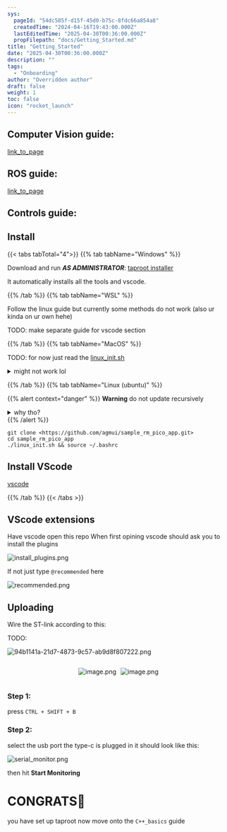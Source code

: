 ```yaml
---
sys:
  pageId: "54dc585f-d15f-45d0-b75c-8fdc66a854a8"
  createdTime: "2024-04-16T19:43:00.000Z"
  lastEditedTime: "2025-04-30T00:36:00.000Z"
  propFilepath: "docs/Getting_Started.md"
title: "Getting_Started"
date: "2025-04-30T00:36:00.000Z"
description: ""
tags:
  - "Onboarding"
author: "Overridden author"
draft: false
weight: 1
toc: false
icon: "rocket_launch"
---
```


## Computer Vision guide:

[link_to_page](86d45bc0-388b-4d26-8848-44f255f73d0e)

## ROS guide:

[link_to_page](3c76c1de-ec8f-46d6-8b0a-294005edc2d5)

## Controls guide:

## Install

{{< tabs tabTotal="4">}}
{{% tab tabName="Windows" %}}

Download and run _**AS ADMINISTRATOR**_: [taproot installer](https://github.com/Thornbots/TeachingFreshies/releases/tag/1.0)

It automatically installs all the tools and vscode.

{{% /tab %}}
{{% tab tabName="WSL" %}}

Follow the linux guide but currently some methods do not work (also ur kinda on ur own hehe)

TODO: make separate guide for vscode section

{{% /tab %}}
{{% tab tabName="MacOS" %}}

TODO: for now just read the [linux_init.sh](https://github.com/agmui/sample_rm_pico_app/blob/main/linux_init.sh)

<details>
<summary>might not work lol</summary>

`brew install libusb pkg-config`

Next install: [vscode](https://code.visualstudio.com/Download)

</details>

{{% /tab %}}
{{% tab tabName="Linux (ubuntu)" %}}

{{% alert context="danger" %}}
**Warning** do not update recursively
<details>
<summary>why tho?</summary>
There are some submodules that may go on for a while (like tinyusb) and I highly
recommend you don't need to get them.
If you want to see what submodules I update just look in `linux_init.sh`
</details>
{{% /alert %}}

```shell
git clone <https://github.com/agmui/sample_rm_pico_app.git>
cd sample_rm_pico_app
./linux_init.sh && source ~/.bashrc
```

## Install VScode

[vscode](https://code.visualstudio.com/Download)

{{% /tab %}}
{{< /tabs >}}

## VScode extensions

Have vscode open this repo
When first opining vscode should ask you to install the plugins

![install_plugins.png](https://prod-files-secure.s3.us-west-2.amazonaws.com/d518164a-d88e-44d1-a4ee-3adb3bd8bce0/89bd30f0-1825-4e77-867b-0a41ce370880/install_plugins.png?X-Amz-Algorithm=AWS4-HMAC-SHA256&X-Amz-Content-Sha256=UNSIGNED-PAYLOAD&X-Amz-Credential=ASIAZI2LB4665A5LAW5P%2F20250714%2Fus-west-2%2Fs3%2Faws4_request&X-Amz-Date=20250714T121705Z&X-Amz-Expires=3600&X-Amz-Security-Token=IQoJb3JpZ2luX2VjEBQaCXVzLXdlc3QtMiJHMEUCIQC6fnPelOaukYrl6ywAy0gFfMmbprQFLlc6mKqdNggl3wIgZtdfFoHni7ZDutjc%2FH4wvzPXAeKy5Fu5E%2FTPpLu1JMkq%2FwMILRAAGgw2Mzc0MjMxODM4MDUiDMPar1YQk7vG%2FN1pICrcA297t6KWtdPDkgLt05Z6jJtZsJOQePTX3%2F3MWvb8vZ3judah1TSwtj0ZbLS%2BZJI%2FGb9JZtsNyP5hghPt5TdEjy%2BQWvk3TPwY2IJL7RzS8eFIx6nmVd%2BmdWKBPZ57V8gH00K7UmMfj2uy%2BLOI7I6nhJ9P2s9NJTagfVCz%2BcCV4w5WyspKbPUpmvwsZJAHQbGMI3NAxT87CkzG8l0ARioT6x7lpsL%2F0goZVxZPROdG2lMEyoqefcTvZ3RCwkLFYk1LIyK4tfjak6NBx8hK3TB1pyayVEJV6IjWy6mdIKlHMa1FBQrcie0CFHh1kG8uWhi7Urew%2B%2BGtbCpXKe6HKv4ggESZZNOUzLZFKia5GlK3RsPC5GEeiMkDGZKwzhymJj07775KbcnnjeCmezv1rWyl36X4brCqEGj9sYXobdwdMBEC8UbYrW8GXhal1kXFdOHqM6OBJwgZ9Urk9kaKl0J7vXsCJeKpocvqSu7omXb3jilAdLQpM4WLf2DJq2uR4DvCSLTU2HeQKYhn9mGMpTPWY%2FS3D8ptIt7yEnaDWzGYEud4QonDXEQ%2BsxBKjPG35B7pkmowGjSgezaJlUggo2Rmb204Cv0n3ol76ag5gybUc9u3imfKXicXepfd68gmMPjb08MGOqUBFq4L6fz8%2BZQd%2F7OcV6Czg0bihfMHrR8mqKVFDnnsa4o2xR%2FnlWYm78VH1TBv91vvGX9IKH5MXMRNmoF0qzljUAEWPN55O11bRsH26lHMtBLxg9ew9WKELrtRg6wT7Jzk%2BD%2BPL7aZc%2BRZIW385xwMezxcELHYotE9mJ2fRd3ML9t5H%2BWc90kx14SLgv2PKVyjVKymtqopZ%2BWD66gx94Wz6S8baDXd&X-Amz-Signature=cf006dee68d5a6e2d70f057f2b1602b29060e78e1a24319fbb563624e4755e9c&X-Amz-SignedHeaders=host&x-amz-checksum-mode=ENABLED&x-id=GetObject)

If not just type `@recommended` here  

![recommended.png](https://prod-files-secure.s3.us-west-2.amazonaws.com/d518164a-d88e-44d1-a4ee-3adb3bd8bce0/61e661e9-5d85-4dfc-be0d-8d2097a5e793/recommended.png?X-Amz-Algorithm=AWS4-HMAC-SHA256&X-Amz-Content-Sha256=UNSIGNED-PAYLOAD&X-Amz-Credential=ASIAZI2LB4665A5LAW5P%2F20250714%2Fus-west-2%2Fs3%2Faws4_request&X-Amz-Date=20250714T121705Z&X-Amz-Expires=3600&X-Amz-Security-Token=IQoJb3JpZ2luX2VjEBQaCXVzLXdlc3QtMiJHMEUCIQC6fnPelOaukYrl6ywAy0gFfMmbprQFLlc6mKqdNggl3wIgZtdfFoHni7ZDutjc%2FH4wvzPXAeKy5Fu5E%2FTPpLu1JMkq%2FwMILRAAGgw2Mzc0MjMxODM4MDUiDMPar1YQk7vG%2FN1pICrcA297t6KWtdPDkgLt05Z6jJtZsJOQePTX3%2F3MWvb8vZ3judah1TSwtj0ZbLS%2BZJI%2FGb9JZtsNyP5hghPt5TdEjy%2BQWvk3TPwY2IJL7RzS8eFIx6nmVd%2BmdWKBPZ57V8gH00K7UmMfj2uy%2BLOI7I6nhJ9P2s9NJTagfVCz%2BcCV4w5WyspKbPUpmvwsZJAHQbGMI3NAxT87CkzG8l0ARioT6x7lpsL%2F0goZVxZPROdG2lMEyoqefcTvZ3RCwkLFYk1LIyK4tfjak6NBx8hK3TB1pyayVEJV6IjWy6mdIKlHMa1FBQrcie0CFHh1kG8uWhi7Urew%2B%2BGtbCpXKe6HKv4ggESZZNOUzLZFKia5GlK3RsPC5GEeiMkDGZKwzhymJj07775KbcnnjeCmezv1rWyl36X4brCqEGj9sYXobdwdMBEC8UbYrW8GXhal1kXFdOHqM6OBJwgZ9Urk9kaKl0J7vXsCJeKpocvqSu7omXb3jilAdLQpM4WLf2DJq2uR4DvCSLTU2HeQKYhn9mGMpTPWY%2FS3D8ptIt7yEnaDWzGYEud4QonDXEQ%2BsxBKjPG35B7pkmowGjSgezaJlUggo2Rmb204Cv0n3ol76ag5gybUc9u3imfKXicXepfd68gmMPjb08MGOqUBFq4L6fz8%2BZQd%2F7OcV6Czg0bihfMHrR8mqKVFDnnsa4o2xR%2FnlWYm78VH1TBv91vvGX9IKH5MXMRNmoF0qzljUAEWPN55O11bRsH26lHMtBLxg9ew9WKELrtRg6wT7Jzk%2BD%2BPL7aZc%2BRZIW385xwMezxcELHYotE9mJ2fRd3ML9t5H%2BWc90kx14SLgv2PKVyjVKymtqopZ%2BWD66gx94Wz6S8baDXd&X-Amz-Signature=bacbd13d08bb8700657cf547304bf70d3005280513ec024bdc18f8d36c1012a7&X-Amz-SignedHeaders=host&x-amz-checksum-mode=ENABLED&x-id=GetObject)

## Uploading

Wire the ST-link according to this:

TODO:

![94b1141a-21d7-4873-9c57-ab9d8f807222.png](https://prod-files-secure.s3.us-west-2.amazonaws.com/d518164a-d88e-44d1-a4ee-3adb3bd8bce0/e5fad17d-ab82-4300-9f4c-505ab4b1202c/94b1141a-21d7-4873-9c57-ab9d8f807222.png?X-Amz-Algorithm=AWS4-HMAC-SHA256&X-Amz-Content-Sha256=UNSIGNED-PAYLOAD&X-Amz-Credential=ASIAZI2LB4665A5LAW5P%2F20250714%2Fus-west-2%2Fs3%2Faws4_request&X-Amz-Date=20250714T121705Z&X-Amz-Expires=3600&X-Amz-Security-Token=IQoJb3JpZ2luX2VjEBQaCXVzLXdlc3QtMiJHMEUCIQC6fnPelOaukYrl6ywAy0gFfMmbprQFLlc6mKqdNggl3wIgZtdfFoHni7ZDutjc%2FH4wvzPXAeKy5Fu5E%2FTPpLu1JMkq%2FwMILRAAGgw2Mzc0MjMxODM4MDUiDMPar1YQk7vG%2FN1pICrcA297t6KWtdPDkgLt05Z6jJtZsJOQePTX3%2F3MWvb8vZ3judah1TSwtj0ZbLS%2BZJI%2FGb9JZtsNyP5hghPt5TdEjy%2BQWvk3TPwY2IJL7RzS8eFIx6nmVd%2BmdWKBPZ57V8gH00K7UmMfj2uy%2BLOI7I6nhJ9P2s9NJTagfVCz%2BcCV4w5WyspKbPUpmvwsZJAHQbGMI3NAxT87CkzG8l0ARioT6x7lpsL%2F0goZVxZPROdG2lMEyoqefcTvZ3RCwkLFYk1LIyK4tfjak6NBx8hK3TB1pyayVEJV6IjWy6mdIKlHMa1FBQrcie0CFHh1kG8uWhi7Urew%2B%2BGtbCpXKe6HKv4ggESZZNOUzLZFKia5GlK3RsPC5GEeiMkDGZKwzhymJj07775KbcnnjeCmezv1rWyl36X4brCqEGj9sYXobdwdMBEC8UbYrW8GXhal1kXFdOHqM6OBJwgZ9Urk9kaKl0J7vXsCJeKpocvqSu7omXb3jilAdLQpM4WLf2DJq2uR4DvCSLTU2HeQKYhn9mGMpTPWY%2FS3D8ptIt7yEnaDWzGYEud4QonDXEQ%2BsxBKjPG35B7pkmowGjSgezaJlUggo2Rmb204Cv0n3ol76ag5gybUc9u3imfKXicXepfd68gmMPjb08MGOqUBFq4L6fz8%2BZQd%2F7OcV6Czg0bihfMHrR8mqKVFDnnsa4o2xR%2FnlWYm78VH1TBv91vvGX9IKH5MXMRNmoF0qzljUAEWPN55O11bRsH26lHMtBLxg9ew9WKELrtRg6wT7Jzk%2BD%2BPL7aZc%2BRZIW385xwMezxcELHYotE9mJ2fRd3ML9t5H%2BWc90kx14SLgv2PKVyjVKymtqopZ%2BWD66gx94Wz6S8baDXd&X-Amz-Signature=2a90e33f63264b7bed26c48a90f842f713de0dfb2a3786a943f4b28661887b0d&X-Amz-SignedHeaders=host&x-amz-checksum-mode=ENABLED&x-id=GetObject)

<div style="display: flex;flex-direction: row; column-gap:10px; max-width: 630px;justify-content: center;">
<div>

![image.png](https://prod-files-secure.s3.us-west-2.amazonaws.com/d518164a-d88e-44d1-a4ee-3adb3bd8bce0/210ecb78-1116-4d7b-b9b7-2292f66fa2c2/image.png?X-Amz-Algorithm=AWS4-HMAC-SHA256&X-Amz-Content-Sha256=UNSIGNED-PAYLOAD&X-Amz-Credential=ASIAZI2LB466TANGTLAL%2F20250714%2Fus-west-2%2Fs3%2Faws4_request&X-Amz-Date=20250714T121709Z&X-Amz-Expires=3600&X-Amz-Security-Token=IQoJb3JpZ2luX2VjEBQaCXVzLXdlc3QtMiJHMEUCIA27QyEFh%2Fk%2FkZD%2Bvqzy2F8sjSUGOmPN2zhifgNiQGIZAiEAi3bTgm%2FnX0FHXHZmYgTVPNVB1RlzAB6PkNxryFHAJgUq%2FwMILRAAGgw2Mzc0MjMxODM4MDUiDKVY2UGADNeVloczkSrcAxaToXWe54pyeXaJNUR6Q4AfFNGBqMcxI%2F4tAPgwhqDjNGv1dsnDV%2Fq89Yy3ceGQcEe2ubItBqtngvZTamHGjxH9VVwmCoQvf73U%2BbBJqkOl5hmWwdA84GZ44c8acHWnejtD3cNzvskD4ZiMZqjbyxHC0ViawAILUHEjkFJd7dC8%2BYCRJtM6LY4D2VLe6onP9qCC9D0vHRsvuVEPEjgihkSJR8uOyLTQxIbu9ZL8lDiXvzx10fW4Gu1PmHng5AEc60MVR6Jh38PodgfR8MR9zEo3W9QJKxr0ugDQyLRqP9n4DKwKsoKv7InIk6h%2BccnBKb7SD%2Fy4R7DR%2Bmy2G29Y5NqNyF6JfLQvYF1S2p%2FEzUp8vNQVkV6c5%2BPgGgt%2FUC5ulCIEa5QyTtugXGIh1Gw%2FdK%2BpCcCcq2LAnEeITCDzgkRoRRbAcFhgyoCVGM1%2BgQi3rnHCSYg0PNI%2F8i3jbfFAqG5RIL97pKHq56cCrIpSHm1wdBcITmpvYhAIcDX9Q2nDRZX9J1o6i6l9xA8kjKPkVUFdcC7g2rdrrHzDvtpH%2BVCWYE5F95Qit4HQaoW0gwIgJlcCLtFEqsSwyUX2J%2FfyxwU2KW8Um2M2XEMFHCH5X2CAunIZucPfUXXlUrkKMKXc08MGOqUB7GOQ1Q7tcnQUk8tbZw9BkuW%2FvNerHeYEjoyoHSsKXQEsmMjc3KZZqidnsu%2FL87u2j%2BpLF0L6amu03HyTBsyv6FBGYR2VdyMi6r8RvTjYv0LA%2F0lOXw76F9xVv8XLDa2nULUK2s29ywgKRY4OQLXc2S5RgJA46cpp2%2FzCn2xO863AwXGkN74TgmfAe0geo%2F%2B324WBDK1Ex5D0%2BibIhtUxtbMeNKVC&X-Amz-Signature=cba56c41d7e91cf793f66ccb6aa256e6fc727bab059032c7f6ecaa1326178048&X-Amz-SignedHeaders=host&x-amz-checksum-mode=ENABLED&x-id=GetObject)

</div>
<div>

![image.png](https://prod-files-secure.s3.us-west-2.amazonaws.com/d518164a-d88e-44d1-a4ee-3adb3bd8bce0/33a0fd0f-8ca6-4a86-8e09-26e95ded1fff/image.png?X-Amz-Algorithm=AWS4-HMAC-SHA256&X-Amz-Content-Sha256=UNSIGNED-PAYLOAD&X-Amz-Credential=ASIAZI2LB4663PHUB2LC%2F20250714%2Fus-west-2%2Fs3%2Faws4_request&X-Amz-Date=20250714T121709Z&X-Amz-Expires=3600&X-Amz-Security-Token=IQoJb3JpZ2luX2VjEBQaCXVzLXdlc3QtMiJHMEUCIQCB06EiF8O5IqXs0P73pO9An1omd8VZJ74eq3SIfD1GoAIgDFvxvzzaBiztgiw5w%2FpyvWFmgsxXDEqM0%2FwgwVPTVbYq%2FwMILRAAGgw2Mzc0MjMxODM4MDUiDPMgS78imECWx69CcSrcA8D3IWvFQeWmEmi%2FJR1zT%2FRP0LCFnawNW3nGRxYmzluqAXoM9L%2BdbuzD8e3khwO5J8b7KzTyO3IhAvEjfXbXbz1zr6SC7CNZict0eL6pRGE%2FqNOXlwRW4kH86S%2FICqZTW%2Fbb2J8Dk6ipj61VqMgmBBL32rWCrIr6F6HijAKGc64le%2Fhl6YL9CNNy34so6qVdD68TpZCl%2FyRPubgK4%2FiO6OuERdXOH8GT7cd9BnNKRwyqMQBy8YKXyxwjK9lGOAtiQlLds45LN7UA1CbvCCLIwOEFjN7Er1G0MJjkSThdtyG12zE%2FP2tHC1RZGdvmkVqltmIAcL%2BD%2FxGuE7XFg7mwGEp4HM1voLIFGUgAHTtW3VIYZHnEBHuYaDPfdoMngSV3dP0sxlSd2awbjljopXWkQzEGUV6nFfeXJ6RrUr0Qh2u4jB0KE3Ix%2FvhA9x8AZ1OTVMpLArbtkO%2FLs%2Fa1WtSeoXW2jdF%2BaB7bgzvoh1RQrylFuqks7vWzSIgfegqK7fG%2B9QTcsydBDoia03kBFfmmhTqNK3LrD6JrQu3tD7shil6arsE6OQdQ43irIYt%2FDd9BGa3CRYQSctNxoOENQM2WB2F9sxIAVFyWcouFB1p2g1cJ32TV8qX3rvpwEsp4MOLb08MGOqUBNtlyPZWMGFPFOJPVMgW6eGBWZjx7XxUkX9dqGLsWjtifoeTgIGOJNkMdCxLfnVE3tkvBF23eU1jXB2Je8s4Zcg4%2FqKFQX%2BAmsri6ZtSXR%2F6D19fSqTeo%2FtvjIGURh5xf7pugYmLlZhZBgKL0MiLWmIzf%2F1C0ijAR7q67j%2F1Fe63FJtzUeSWlefZTthiPUbsodzFezxBaIMaPfaoHcqh8GBV6VxWM&X-Amz-Signature=2006e3774e92676516e3798867d46290474855eec56e8c5711c160586faa2ea4&X-Amz-SignedHeaders=host&x-amz-checksum-mode=ENABLED&x-id=GetObject)

</div>
</div>

### Step 1:

press `CTRL + SHIFT + B`

### Step 2:

select the usb port the type-c is plugged in it should look like this:

![serial_monitor.png](https://prod-files-secure.s3.us-west-2.amazonaws.com/d518164a-d88e-44d1-a4ee-3adb3bd8bce0/f03f4774-05d4-4393-b6a0-d5efb6d315ab/serial_monitor.png?X-Amz-Algorithm=AWS4-HMAC-SHA256&X-Amz-Content-Sha256=UNSIGNED-PAYLOAD&X-Amz-Credential=ASIAZI2LB4665A5LAW5P%2F20250714%2Fus-west-2%2Fs3%2Faws4_request&X-Amz-Date=20250714T121705Z&X-Amz-Expires=3600&X-Amz-Security-Token=IQoJb3JpZ2luX2VjEBQaCXVzLXdlc3QtMiJHMEUCIQC6fnPelOaukYrl6ywAy0gFfMmbprQFLlc6mKqdNggl3wIgZtdfFoHni7ZDutjc%2FH4wvzPXAeKy5Fu5E%2FTPpLu1JMkq%2FwMILRAAGgw2Mzc0MjMxODM4MDUiDMPar1YQk7vG%2FN1pICrcA297t6KWtdPDkgLt05Z6jJtZsJOQePTX3%2F3MWvb8vZ3judah1TSwtj0ZbLS%2BZJI%2FGb9JZtsNyP5hghPt5TdEjy%2BQWvk3TPwY2IJL7RzS8eFIx6nmVd%2BmdWKBPZ57V8gH00K7UmMfj2uy%2BLOI7I6nhJ9P2s9NJTagfVCz%2BcCV4w5WyspKbPUpmvwsZJAHQbGMI3NAxT87CkzG8l0ARioT6x7lpsL%2F0goZVxZPROdG2lMEyoqefcTvZ3RCwkLFYk1LIyK4tfjak6NBx8hK3TB1pyayVEJV6IjWy6mdIKlHMa1FBQrcie0CFHh1kG8uWhi7Urew%2B%2BGtbCpXKe6HKv4ggESZZNOUzLZFKia5GlK3RsPC5GEeiMkDGZKwzhymJj07775KbcnnjeCmezv1rWyl36X4brCqEGj9sYXobdwdMBEC8UbYrW8GXhal1kXFdOHqM6OBJwgZ9Urk9kaKl0J7vXsCJeKpocvqSu7omXb3jilAdLQpM4WLf2DJq2uR4DvCSLTU2HeQKYhn9mGMpTPWY%2FS3D8ptIt7yEnaDWzGYEud4QonDXEQ%2BsxBKjPG35B7pkmowGjSgezaJlUggo2Rmb204Cv0n3ol76ag5gybUc9u3imfKXicXepfd68gmMPjb08MGOqUBFq4L6fz8%2BZQd%2F7OcV6Czg0bihfMHrR8mqKVFDnnsa4o2xR%2FnlWYm78VH1TBv91vvGX9IKH5MXMRNmoF0qzljUAEWPN55O11bRsH26lHMtBLxg9ew9WKELrtRg6wT7Jzk%2BD%2BPL7aZc%2BRZIW385xwMezxcELHYotE9mJ2fRd3ML9t5H%2BWc90kx14SLgv2PKVyjVKymtqopZ%2BWD66gx94Wz6S8baDXd&X-Amz-Signature=e1668995e71ef6d1a20d533ca04393b6276f94d459c23a1f082d52262ac94b74&X-Amz-SignedHeaders=host&x-amz-checksum-mode=ENABLED&x-id=GetObject)

then hit **Start Monitoring**

# CONGRATS🎉

you have set up taproot now move onto the `C++_basics` guide
